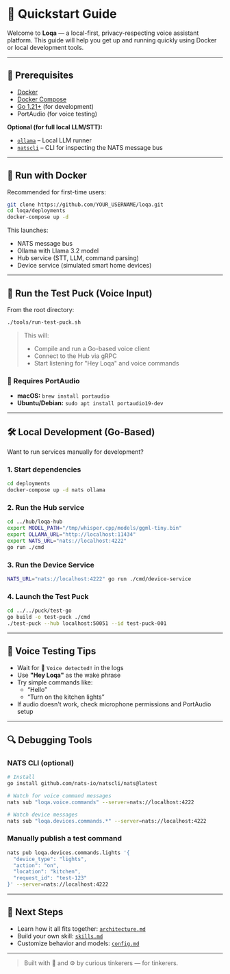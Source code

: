 # 🚀 Quickstart Guide

Welcome to **Loqa** — a local-first, privacy-respecting voice assistant platform. This guide will help you get up and running quickly using Docker or local development tools.

---

## 🧰 Prerequisites

- [Docker](https://docs.docker.com/get-docker/)
- [Docker Compose](https://docs.docker.com/compose/)
- [Go 1.21+](https://go.dev/dl/) (for development)
- PortAudio (for voice testing)

**Optional (for full local LLM/STT):**
- [`ollama`](https://ollama.com/) – Local LLM runner
- [`natscli`](https://docs.nats.io/running-a-nats-service/nats-tools/natscli) – CLI for inspecting the NATS message bus

---

## 🐳 Run with Docker

Recommended for first-time users:

```bash
git clone https://github.com/YOUR_USERNAME/loqa.git
cd loqa/deployments
docker-compose up -d
```

This launches:
- NATS message bus
- Ollama with Llama 3.2 model
- Hub service (STT, LLM, command parsing)
- Device service (simulated smart home devices)

---

## 🎤 Run the Test Puck (Voice Input)

From the root directory:

```bash
./tools/run-test-puck.sh
```

> This will:
> - Compile and run a Go-based voice client
> - Connect to the Hub via gRPC
> - Start listening for "Hey Loqa" and voice commands

### 🔧 Requires PortAudio

- **macOS:** `brew install portaudio`
- **Ubuntu/Debian:** `sudo apt install portaudio19-dev`

---

## 🛠️ Local Development (Go-Based)

Want to run services manually for development?

### 1. Start dependencies

```bash
cd deployments
docker-compose up -d nats ollama
```

### 2. Run the Hub service

```bash
cd ../hub/loqa-hub
export MODEL_PATH="/tmp/whisper.cpp/models/ggml-tiny.bin"
export OLLAMA_URL="http://localhost:11434"
export NATS_URL="nats://localhost:4222"
go run ./cmd
```

### 3. Run the Device Service

```bash
NATS_URL="nats://localhost:4222" go run ./cmd/device-service
```

### 4. Launch the Test Puck

```bash
cd ../../puck/test-go
go build -o test-puck ./cmd
./test-puck --hub localhost:50051 --id test-puck-001
```

---

## 🧪 Voice Testing Tips

- Wait for 🎤 `Voice detected!` in the logs
- Use **"Hey Loqa"** as the wake phrase
- Try simple commands like:
  - “Hello”
  - “Turn on the kitchen lights”
- If audio doesn't work, check microphone permissions and PortAudio setup

---

## 🔍 Debugging Tools

### NATS CLI (optional)

```bash
# Install
go install github.com/nats-io/natscli/nats@latest

# Watch for voice command messages
nats sub "loqa.voice.commands" --server=nats://localhost:4222

# Watch device messages
nats sub "loqa.devices.commands.*" --server=nats://localhost:4222
```

### Manually publish a test command

```bash
nats pub loqa.devices.commands.lights '{
  "device_type": "lights",
  "action": "on", 
  "location": "kitchen",
  "request_id": "test-123"
}' --server=nats://localhost:4222
```

---

## 📄 Next Steps

- Learn how it all fits together: [`architecture.md`](./architecture.md)
- Build your own skill: [`skills.md`](./skills.md)
- Customize behavior and models: [`config.md`](./config.md)

---

> Built with 🧠 and ⚙️ by curious tinkerers — for tinkerers.